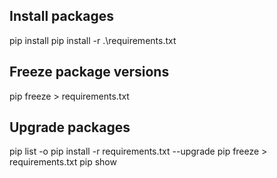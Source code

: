 ## Install packages
pip install
pip install -r .\requirements.txt

## Freeze package versions
pip freeze > requirements.txt

## Upgrade packages
pip list -o
pip install -r requirements.txt --upgrade
pip freeze > requirements.txt
pip show




